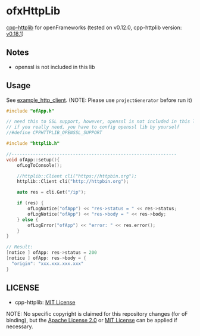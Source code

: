 # ofxHttpLib

[cpp-httplib](https://github.com/yhirose/cpp-httplib) for openFrameworks (tested on v0.12.0, cpp-httplib version: [v0.18.1](https://github.com/yhirose/cpp-httplib/commit/5c1a34e766817cf0865ca8bc5af5edeb0f9b2df4))

## Notes

- openssl is not included in this lib

## Usage

See [example_http_client](example_http_client). (NOTE: Please use `projectGenerator` before run it)

```cpp
#include "ofApp.h"

// need this to SSL support, however, openssl is not included in this lib
// if you really need, you have to config openssl lib by yourself
//#define CPPHTTPLIB_OPENSSL_SUPPORT

#include "httplib.h"

//--------------------------------------------------------------
void ofApp::setup(){
	ofLogToConsole();

	//httplib::Client cli("https://httpbin.org");
	httplib::Client cli("http://httpbin.org");

	auto res = cli.Get("/ip");

	if (res) {
		ofLogNotice("ofApp") << "res->status = " << res->status;
		ofLogNotice("ofApp") << "res->body = " << res->body;
	} else {
        ofLogError("ofApp") << "error: " << res.error();
	}
}

// Result:
[notice ] ofApp: res->status = 200
[notice ] ofApp: res->body = {
  "origin": "xxx.xxx.xxx.xxx"
}
```

## LICENSE

- cpp-httplib: [MIT License](https://github.com/yhirose/cpp-httplib/blob/5c1a34e766817cf0865ca8bc5af5edeb0f9b2df4/LICENSE)

NOTE: No specific copyright is claimed for this repository changes (for oF binding), but the [Apache License 2.0](LICENSE_APACHE) or [MIT License](LICENSE_MIT) can be applied if necessary.